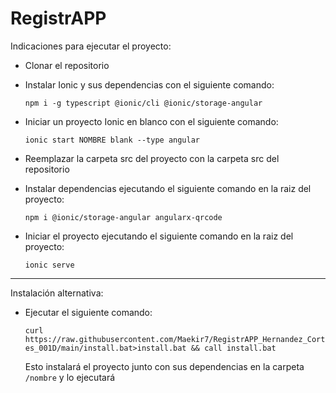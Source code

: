# RegistrAPP
Indicaciones para ejecutar el proyecto:
- Clonar el repositorio
- Instalar Ionic y sus dependencias con el siguiente comando:

  `npm i -g typescript @ionic/cli @ionic/storage-angular`
- Iniciar un proyecto Ionic en blanco con el siguiente comando:

  `ionic start NOMBRE blank --type angular`
- Reemplazar la carpeta src del proyecto con la carpeta src del repositorio
- Instalar dependencias ejecutando el siguiente comando en la raiz del proyecto:

  `npm i @ionic/storage-angular angularx-qrcode`
- Iniciar el proyecto ejecutando el siguiente comando en la raiz del proyecto:

  `ionic serve`

---------------------------------------------
Instalación alternativa:
- Ejecutar el siguiente comando:

  ```curl https://raw.githubusercontent.com/Maekir7/RegistrAPP_Hernandez_Cortes_001D/main/install.bat>install.bat && call install.bat```

  Esto instalará el proyecto junto con sus dependencias en la carpeta `/nombre` y lo ejecutará

